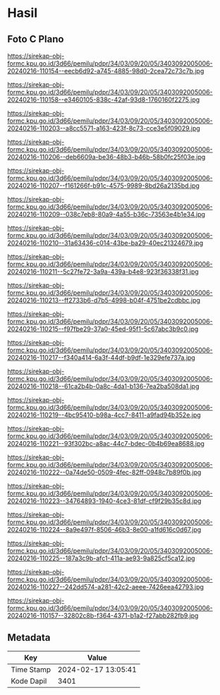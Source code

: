 # Hasil

## Foto C Plano

https://sirekap-obj-formc.kpu.go.id/3d66/pemilu/pdpr/34/03/09/20/05/3403092005006-20240216-110154--eecb6d92-a745-4885-98d0-2cea72c73c7b.jpg

https://sirekap-obj-formc.kpu.go.id/3d66/pemilu/pdpr/34/03/09/20/05/3403092005006-20240216-110158--e3460105-838c-42af-93d8-1760160f2275.jpg

https://sirekap-obj-formc.kpu.go.id/3d66/pemilu/pdpr/34/03/09/20/05/3403092005006-20240216-110203--a8cc5571-a163-423f-8c73-cce3e5f09029.jpg

https://sirekap-obj-formc.kpu.go.id/3d66/pemilu/pdpr/34/03/09/20/05/3403092005006-20240216-110206--deb6609a-be36-48b3-b46b-58b0fc25f03e.jpg

https://sirekap-obj-formc.kpu.go.id/3d66/pemilu/pdpr/34/03/09/20/05/3403092005006-20240216-110207--f161266f-b91c-4575-9989-8bd26a2135bd.jpg

https://sirekap-obj-formc.kpu.go.id/3d66/pemilu/pdpr/34/03/09/20/05/3403092005006-20240216-110209--038c7eb8-80a9-4a55-b36c-73563e4b1e34.jpg

https://sirekap-obj-formc.kpu.go.id/3d66/pemilu/pdpr/34/03/09/20/05/3403092005006-20240216-110210--31a63436-c014-43be-ba29-40ec21324679.jpg

https://sirekap-obj-formc.kpu.go.id/3d66/pemilu/pdpr/34/03/09/20/05/3403092005006-20240216-110211--5c27fe72-3a9a-439a-b4e8-923f36338f31.jpg

https://sirekap-obj-formc.kpu.go.id/3d66/pemilu/pdpr/34/03/09/20/05/3403092005006-20240216-110213--ff2733b6-d7b5-4998-b04f-4751be2cdbbc.jpg

https://sirekap-obj-formc.kpu.go.id/3d66/pemilu/pdpr/34/03/09/20/05/3403092005006-20240216-110215--f97fbe29-37a0-45ed-95f1-5c67abc3b9c0.jpg

https://sirekap-obj-formc.kpu.go.id/3d66/pemilu/pdpr/34/03/09/20/05/3403092005006-20240216-110217--f340a414-6a3f-44df-b9df-1e329efe737a.jpg

https://sirekap-obj-formc.kpu.go.id/3d66/pemilu/pdpr/34/03/09/20/05/3403092005006-20240216-110218--61ca2b4b-0a8c-4da1-b136-7ea2ba508da1.jpg

https://sirekap-obj-formc.kpu.go.id/3d66/pemilu/pdpr/34/03/09/20/05/3403092005006-20240216-110219--4bc95410-b98a-4cc7-8411-a9fad94b352e.jpg

https://sirekap-obj-formc.kpu.go.id/3d66/pemilu/pdpr/34/03/09/20/05/3403092005006-20240216-110221--93f302bc-a8ac-44c7-bdec-0b4b69ea8688.jpg

https://sirekap-obj-formc.kpu.go.id/3d66/pemilu/pdpr/34/03/09/20/05/3403092005006-20240216-110222--0a74de50-0509-4fec-82ff-0948c7b89f0b.jpg

https://sirekap-obj-formc.kpu.go.id/3d66/pemilu/pdpr/34/03/09/20/05/3403092005006-20240216-110223--34764893-1940-4ce3-81df-cf9f29b35c8d.jpg

https://sirekap-obj-formc.kpu.go.id/3d66/pemilu/pdpr/34/03/09/20/05/3403092005006-20240216-110224--8a9e497f-8506-46b3-8e00-a1fd616c0d67.jpg

https://sirekap-obj-formc.kpu.go.id/3d66/pemilu/pdpr/34/03/09/20/05/3403092005006-20240216-110225--187a3c9b-afc1-411a-ae93-9a825cf5ca12.jpg

https://sirekap-obj-formc.kpu.go.id/3d66/pemilu/pdpr/34/03/09/20/05/3403092005006-20240216-110227--242dd574-a281-42c2-aeee-7426eea42793.jpg

https://sirekap-obj-formc.kpu.go.id/3d66/pemilu/pdpr/34/03/09/20/05/3403092005006-20240216-110157--32802c8b-f364-4371-b1a2-f27abb282fb9.jpg


## Metadata

| Key        | Value               |
| ---------- | ------------------- |
| Time Stamp | 2024-02-17 13:05:41 |
| Kode Dapil | 3401                |



